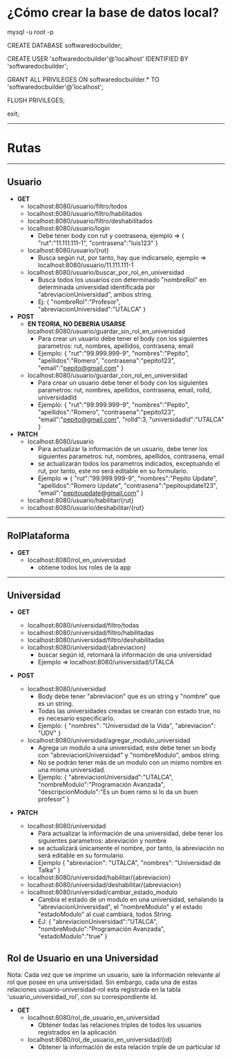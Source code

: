 # ¿Cómo crear la base de datos local?

mysql -u root -p

CREATE DATABASE softwaredocbuilder;

CREATE USER 'softwaredocbuilder'@'localhost' IDENTIFIED BY 'softwaredocbuilder';

GRANT ALL PRIVILEGES ON softwaredocbuilder.* TO 'softwaredocbuilder'@'localhost';

FLUSH PRIVILEGES;

exit;

---
# Rutas

---
## Usuario
- **GET**
  - localhost:8080/usuario/filtro/todos
  - localhost:8080/usuario/filtro/habilitados
  - localhost:8080/usuario/filtro/deshabilitados
  - localhost:8080/usuario/login
    - Debe tener body con rut y contrasena, ejemplo =>
      {
      "rut":"11.111.111-1",
      "contrasena":"luis123"
      }
  - localhost:8080/usuario/{rut} 
    - Busca según rut, por tanto, hay que indicarselo, ejemplo => localhost:8080/usuario/11.111.111-1
  - localhost:8080/usuario/buscar_por_rol_en_universidad
    - Busca todos los usuarios con determinado "nombreRol" en determinada universidad identificada por "abreviacionUniversidad", ambos string.
    - Ej:
    {
      "nombreRol":"Profesor",
      "abreviacionUniversidad":"UTALCA"
    }
- **POST**
  - **EN TEORIA, NO DEBERIA USARSE** localhost:8080/usuario/guardar_sin_rol_en_universidad 
    - Para crear un usuario debe tener el body con los siguientes parametros: rut, nombres, apellidos, contrasena, email
    - Ejemplo:
    {
      "rut":"99.999.999-9",
      "nombres":"Pepito",
      "apellidos":"Romero",
      "contrasena":"pepito123",
      "email":"pepito@gmail.com"
    }
  - localhost:8080/usuario/guardar_con_rol_en_universidad
    - Para crear un usuario debe tener el body con los siguientes parametros: rut, nombres, apellidos, contrasena, email, rolId, universidadId
    - Ejemplo:
      {
      "rut":"99.999.999-9",
      "nombres":"Pepito",
      "apellidos":"Romero",
      "contrasena":"pepito123",
      "email":"pepito@gmail.com",
      "rolId":3,
      "universidadId":"UTALCA"
      }
- **PATCH**
  - localhost:8080/usuario
    - Para actualizar la información de un usuario, debe tener los siguientes parametros: rut, nombres, apellidos, contrasena, email
    - se actualizarán todos los parametros indicados, exceptuando el rut, por tanto, este no será editable en su formulario.
    - Ejemplo =>
      {
      "rut":"99.999.999-9",
      "nombres":"Pepito Update",
      "apellidos":"Romero Update",
      "contrasena":"pepitoupdate123",
      "email":"pepitoupdate@gmail.com"
      }
  - localhost:8080/usuario/habilitar/{rut}
  - localhost:8080/usuario/deshabilitar/{rut}
  
---
## RolPlataforma
- **GET**
  - localhost:8080/rol_en_universidad
    - obtiene todos los roles de la app

---
## Universidad
- **GET**
  - localhost:8080/universidad/filtro/todas
  - localhost:8080/universidad/filtro/habilitadas
  - localhost:8080/universidad/filtro/deshabilitadas
  - localhost:8080/universidad/{abreviacion}
    - buscar según id, retornará la información de una universidad
    - Ejemplo => localhost:8080/universidad/UTALCA
- **POST**
  - localhost:8080/universidad
    - Body debe tener "abreviacion" que es un string y "nombre" que es un string.
    - Todas las universidades creadas se crearán con estado true, no es necesario especificarlo.
    - Ejemplo:
      {
      "nombres": "Universidad de la Vida",
      "abreviacion": "UDV"
      }
  - localhost:8080/universidad/agregar_modulo_universidad
    - Agrega un modulo a una universidad, este debe tener un body con "abreviacionUniversidad" y "nombreModulo", ambos string.
    - No se podrán tener más de un modulo con un mismo nombre en una misma universidad.
    - Ejemplo:
      {
        "abreviacionUniversidad":"UTALCA",
        "nombreModulo":"Programación Avanzada",
        "descripcionModulo":"Es un buen ramo si lo da un buen profesor"
      }

- **PATCH**
  - localhost:8080/universidad
    - Para actualizar la información de una universidad, debe tener los siguientes parametros: abreviación y nombre
    - se actualizará únicamente el nombre, por tanto, la abreviación no será editable en su formulario.
    - Ejemplo
      {
      "abreviacion": "UTALCA",
      "nombres": "Universidad de Talka"
      }
  - localhost:8080/universidad/habilitar/{abreviacion}
  - localhost:8080/universidad/deshabilitar/{abreviacion}
  - localhost:8080/universidad/cambiar_estado_modulo
    - Cambia el estado de un modulo en una universidad, señalando la "abreviacionUniversidad", el "nombreModulo" y el estado "estadoModulo" al cual cambiará, todos String. 
    - EJ:
    {
      "abreviacionUniversidad":"UTALCA",
      "nombreModulo":"Programación Avanzada",
      "estadoModulo":"true"
    }

## Rol de Usuario en una Universidad
Nota: Cada vez que se imprime un usuario, sale la información relevante al rol que posee en una universidad. Sin embargo, cada una de estas relaciones usuario-universidad-rol esta registrada en la tabla 'usuario_universidad_rol', con su correspondiente id.
- **GET**
  - localhost:8080/rol_de_usuario_en_universidad
    - Obtener todas las relaciones triples de todos los usuarios registrados en la aplicación 
  - localhost:8080/rol_de_usuario_en_universidad/{id} 
    - Obtener la información de esta relación triple de un particular id 
